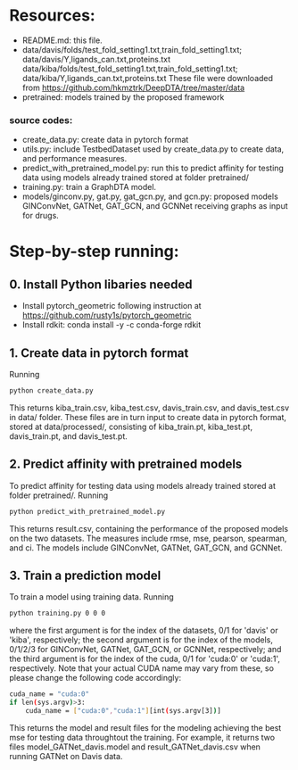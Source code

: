 # Resources:
+ README.md: this file.
+ data/davis/folds/test_fold_setting1.txt,train_fold_setting1.txt; data/davis/Y,ligands_can.txt,proteins.txt
  data/kiba/folds/test_fold_setting1.txt,train_fold_setting1.txt; data/kiba/Y,ligands_can.txt,proteins.txt
  These file were downloaded from https://github.com/hkmztrk/DeepDTA/tree/master/data
+ pretrained: models trained by the proposed framework 
###  source codes:
+ create_data.py: create data in pytorch format
+ utils.py: include TestbedDataset used by create_data.py to create data, and performance measures.
+ predict_with_pretrained_model.py: run this to predict affinity for testing data using models already trained stored at folder pretrained/
+ training.py: train a GraphDTA model.
+ models/ginconv.py, gat.py, gat_gcn.py, and gcn.py: proposed models GINConvNet, GATNet, GAT_GCN, and GCNNet receiving graphs as input for drugs.

# Step-by-step running:

## 0. Install Python libaries needed
+ Install pytorch_geometric following instruction at https://github.com/rusty1s/pytorch_geometric
+ Install rdkit: conda install -y -c conda-forge rdkit

## 1. Create data in pytorch format
Running
```sh
python create_data.py
```
This returns kiba_train.csv, kiba_test.csv, davis_train.csv, and davis_test.csv in data/ folder. These files are in turn input to create data in pytorch format,
stored at data/processed/, consisting of  kiba_train.pt, kiba_test.pt, davis_train.pt, and davis_test.pt.

## 2. Predict affinity with pretrained models
To predict affinity for testing data using models already trained stored at folder pretrained/. Running 
```sh
python predict_with_pretrained_model.py
```
This returns result.csv, containing the performance of the proposed models on the two datasets. The measures include rmse, mse, pearson, spearman, and ci.
The models include GINConvNet, GATNet, GAT_GCN, and GCNNet.

## 3. Train a prediction model
To train a model using training data. Running 

```sh
python training.py 0 0 0
```

where the first argument is for the index of the datasets, 0/1 for 'davis' or 'kiba', respectively;
 the second argument is for the index of the models, 0/1/2/3 for GINConvNet, GATNet, GAT_GCN, or GCNNet, respectively;
 and the third argument is for the index of the cuda, 0/1 for 'cuda:0' or 'cuda:1', respectively. 
 Note that your actual CUDA name may vary from these, so please change the following code accordingly:
```sh
cuda_name = "cuda:0"
if len(sys.argv)>3:
    cuda_name = ["cuda:0","cuda:1"][int(sys.argv[3])]
```

This returns the model and result files for the modeling achieving the best mse for testing data throughtout the training.
For example, it returns two files model_GATNet_davis.model and result_GATNet_davis.csv when running GATNet on Davis data.